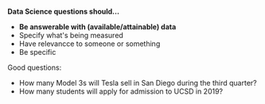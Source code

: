 **Data Science questions should...**
- **Be answerable with (available/attainable) data**
- Specify what's being measured
- Have relevancce to someone or something
- Be specific

Good questions:
- How many Model 3s will Tesla sell in San Diego during the third quarter?
- How many students will apply for admission to UCSD in 2019?